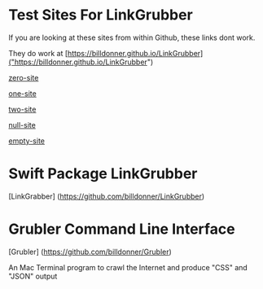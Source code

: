 # Test Sites For LinkGrubber

If you are looking at these sites from within Github, these links dont work.

They do work at [https://billdonner.github.io/LinkGrubber]("https://billdonner.github.io/LinkGrubber")

[zero-site]("https://billdonner.github.io/LinkGrubber/linkgrubberexamples/zero-site")

[one-site]( "https://billdonner.github.io/LinkGrubber/linkgrubberexamples/one-site")

[two-site]("https://billdonner.github.io/LinkGrubber/linkgrubberexamples/two-site")

[null-site]("https://billdonner.github.io/LinkGrubber/linkgrubberexamples/null-site")

[empty-site]("https://billdonner.github.io/LinkGrubber/linkgrubberexamples/empty-site")

# Swift Package LinkGrubber

[LinkGrabber] (https://github.com/billdonner/LinkGrubber)

# Grubler Command Line Interface

[Grubler]  (https://github.com/billdonner/Grubler)

An Mac Terminal program to crawl the Internet and produce "CSS" and "JSON" output
